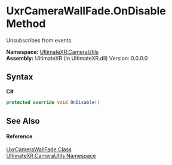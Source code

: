 # UxrCameraWallFade.OnDisable Method 
 

Unsubscribes from events.

**Namespace:**&nbsp;<a href="N_UltimateXR_CameraUtils">UltimateXR.CameraUtils</a><br />**Assembly:**&nbsp;UltimateXR (in UltimateXR.dll) Version: 0.0.0.0

## Syntax

**C#**<br />
``` C#
protected override void OnDisable()
```


## See Also


#### Reference
<a href="T_UltimateXR_CameraUtils_UxrCameraWallFade">UxrCameraWallFade Class</a><br /><a href="N_UltimateXR_CameraUtils">UltimateXR.CameraUtils Namespace</a><br />